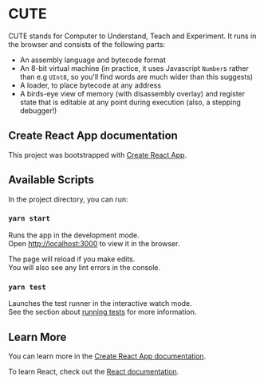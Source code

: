 # CUTE
CUTE stands for Computer to Understand, Teach and Experiment. It runs in the browser and consists of the following parts:
- An assembly language and bytecode format
- An 8-bit virtual machine (in practice, it uses Javascript `Number`s rather than e.g `UInt8`, so you'll find words are much wider than this suggests)
- A loader, to place bytecode at any address
- A birds-eye view of memory (with disassembly overlay) and register state that is editable at any point during execution (also, a stepping debugger!)


## Create React App documentation

This project was bootstrapped with [Create React App](https://github.com/facebook/create-react-app).

## Available Scripts

In the project directory, you can run:

### `yarn start`

Runs the app in the development mode.\
Open [http://localhost:3000](http://localhost:3000) to view it in the browser.

The page will reload if you make edits.\
You will also see any lint errors in the console.

### `yarn test`

Launches the test runner in the interactive watch mode.\
See the section about [running tests](https://facebook.github.io/create-react-app/docs/running-tests) for more information.

## Learn More

You can learn more in the [Create React App documentation](https://facebook.github.io/create-react-app/docs/getting-started).

To learn React, check out the [React documentation](https://reactjs.org/).
